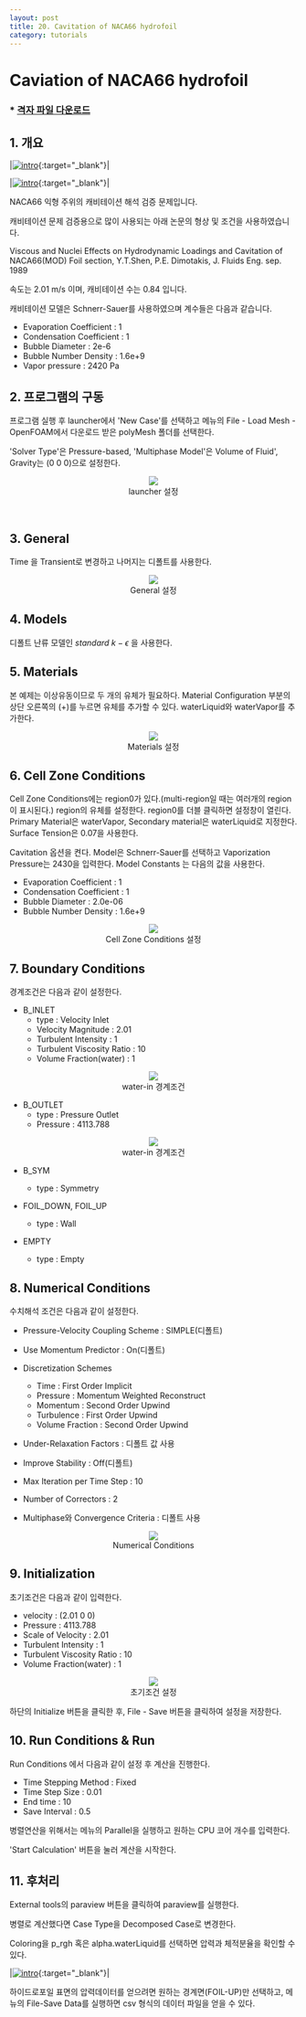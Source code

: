 ```yaml
---
layout: post
title: 20. Cavitation of NACA66 hydrofoil
category: tutorials
---
```


# Caviation of NACA66 hydrofoil

### * [격자 파일 다운로드](https://drive.google.com/file/d/1a6uUi1CKbzZEYa9e4R3-ABR8ZY6LOtKq/view?usp=sharing)

## 1. 개요 

|[![intro](https://github.com/nextfoam/baram-pages/raw/main/screenshots/cavitation/cav-contour.png)](https://github.com/nextfoam/baram-pages/raw/main/screenshots/cavitation/cav-contour.png){:target="_blank"}|

|[![intro](https://github.com/nextfoam/baram-pages/raw/main/screenshots/cavitation/cav-Cp.png)](https://github.com/nextfoam/baram-pages/raw/main/screenshots/cavitation/cav-Cp.png){:target="_blank"}|

NACA66 익형 주위의 캐비테이션 해석 검증 문제입니다.

캐비테이션 문제 검증용으로 많이 사용되는 아래 논문의 형상 및 조건을 사용하였습니다.

Viscous and Nuclei Effects on Hydrodynamic Loadings and Cavitation of NACA66(MOD) Foil section, Y.T.Shen, P.E. Dimotakis, J. Fluids Eng. sep. 1989

속도는 2.01 m/s 이며, 캐비테이션 수는 0.84 입니다.

캐비테이션 모델은 Schnerr-Sauer를 사용하였으며 계수들은 다음과 같습니다.

* Evaporation Coefficient : 1
* Condensation Coefficient : 1
* Bubble Diameter : 2e-6
* Bubble Number Density : 1.6e+9
* Vapor pressure : 2420 Pa

## 2. 프로그램의 구동

프로그램 실행 후 launcher에서 'New Case'를 선택하고 메뉴의 File - Load Mesh - OpenFOAM에서 다운로드 받은 polyMesh 폴더를 선택한다.

'Solver Type'은 Pressure-based, 'Multiphase Model'은 Volume of Fluid', Gravity는 (0 0 0)으로 설정한다.

<p align='center'>
    <img src="https://github.com/nextfoam/baram-pages/raw/main/screenshots/cavitation/launcher.png"><br> launcher 설정
</p>
<br>

## 3. General

Time 을 Transient로 변경하고 나머지는 디폴트를 사용한다.

<p align='center'>
    <img src="https://github.com/nextfoam/baram-pages/raw/main/screenshots/cavitation/general.png"><br> General 설정
</p>

## 4. Models

디폴트 난류 모델인 $standard$ $k-\epsilon$ 을 사용한다.

## 5. Materials

본 예제는 이상유동이므로 두 개의 유체가 필요하다. Material Configuration 부분의 상단 오른쪽의 (+)를 누르면 유체를 추가할 수 있다. waterLiquid와 waterVapor를 추가한다. 

<p align='center'>
    <img src="https://github.com/nextfoam/baram-pages/raw/main/screenshots/cavitation/material.png"><br> Materials 설정
</p>

## 6. Cell Zone Conditions

Cell Zone Conditions에는 region0가 있다.(multi-region일 때는 여러개의 region이 표시된다.) region의 유체를 설정한다. region0를 더블 클릭하면 설정창이 열린다. Primary Material은 waterVapor, Secondary material은 waterLiquid로 지정한다. Surface Tension은 0.07을 사용한다.

Cavitation 옵션을 켠다. Model은 Schnerr-Sauer를 선택하고 Vaporization Pressure는 2430을 입력한다. Model Constants 는 다음의 값을 사용한다.

* Evaporation Coefficient : 1
* Condensation Coefficient : 1
* Bubble Diameter : 2.0e-06
* Bubble Number Density : 1.6e+9

<p align='center'>
    <img src="https://github.com/nextfoam/baram-pages/raw/main/screenshots/cavitation/region.png"><br> Cell Zone Conditions 설정
</p>

## 7. Boundary Conditions

경계조건은 다음과 같이 설정한다.

+ B\_INLET
    + type : Velocity Inlet
    + Velocity Magnitude : 2.01
    + Turbulent Intensity : 1
    + Turbulent Viscosity Ratio : 10
    + Volume Fraction(water) : 1
  
<p align='center'>
    <img src="https://github.com/nextfoam/baram-pages/raw/main/screenshots/cavitation/inlet.png"><br> water-in 경계조건
</p>

+ B\_OUTLET
    + type : Pressure Outlet
    + Pressure : 4113.788
  
<p align='center'>
    <img src="https://github.com/nextfoam/baram-pages/raw/main/screenshots/cavitation/outlet.png"><br> water-in 경계조건
</p>

+ B\_SYM
    + type : Symmetry
  
+ FOIL\_DOWN, FOIL\_UP
    + type : Wall
  
+ EMPTY
    + type : Empty


## 8. Numerical Conditions

수치해석 조건은 다음과 같이 설정한다.

+ Pressure-Velocity Coupling Scheme : SIMPLE(디폴트)

+ Use Momentum Predictor : On(디폴트)

+ Discretization Schemes
    + Time : First Order Implicit
    + Pressure : Momentum Weighted Reconstruct
    + Momentum : Second Order Upwind
    + Turbulence : First Order Upwind
    + Volume Fraction : Second Order Upwind

+ Under-Relaxation Factors : 디폴트 값 사용

+ Improve Stability : Off(디폴트)

+ Max Iteration per Time Step : 10

+ Number of Correctors : 2

+ Multiphase와 Convergence Criteria : 디폴트 사용
  
<p align='center'>
    <img src="https://github.com/nextfoam/baram-pages/raw/main/screenshots/cavitation/numerical.png"><br> Numerical Conditions
</p>

## 9. Initialization

초기조건은 다음과 같이 입력한다.

+ velocity : (2.01 0 0)
+ Pressure : 4113.788
+ Scale of Velocity : 2.01
+ Turbulent Intensity : 1
+ Turbulent Viscosity Ratio : 10
+ Volume Fraction(water) : 1

<p align='center'>
    <img src="https://github.com/nextfoam/baram-pages/raw/main/screenshots/cavitation/initial.png"><br> 초기조건 설정
</p>

하단의 Initialize 버튼을 클릭한 후, File - Save 버튼을 클릭하여 설정을 저장한다.


## 10. Run Conditions & Run

Run Conditions 에서 다음과 같이 설정 후 계산을 진행한다.

+ Time Stepping Method : Fixed
+ Time Step Size : 0.01
+ End time : 10
+ Save Interval : 0.5

병렬연산을 위해서는 메뉴의 Parallel을 실행하고 원하는 CPU 코어 개수를 입력한다.

'Start Calculation' 버튼을 눌러 계산을 시작한다.

## 11. 후처리

External tools의 paraview 버튼을 클릭하여 paraview를 실행한다.

병렬로 계산했다면 Case Type을 Decomposed Case로 변경한다.

Coloring을 p_rgh 혹은 alpha.waterLiquid를 선택하면 압력과 체적분율을 확인할 수 있다.

|[![intro](https://github.com/nextfoam/baram-pages/raw/main/screenshots/cavitation/cav-contour.png)](https://github.com/nextfoam/baram-pages/raw/main/screenshots/cavitation/cav-contour.png){:target="_blank"}|

하이드로포일 표면의 압력데이터를 얻으려면 원하는 경계면(FOIL\-UP)만 선택하고, 메뉴의 File-Save Data를 실행하면 csv 형식의 데이터 파일을 얻을 수 있다.




